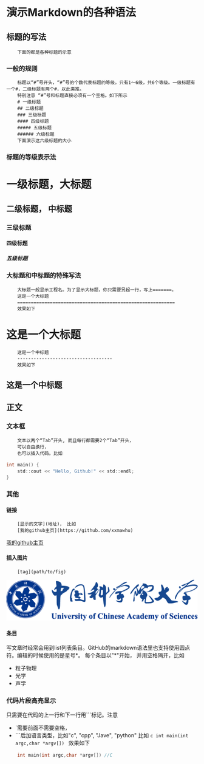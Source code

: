 # 演示Markdown的各种语法
## 标题的写法
        下面的都是各种标题的示意 
       
### 一般的规则
        标题以“#”号开头，“#”号的个数代表标题的等级。只有1～6级，共6个等级。一级标题有一个#，二级标题有两个#，以此类推。
        特别注意 “#”号和标题直接必须有一个空格。如下所示
		# 一级标题
		## 二级标题
		### 三级标题
		#### 四级标题
		##### 五级标题
		###### 六级标题
        下面演示这六级标题的大小
### 标题的等级表示法
# 一级标题，大标题
## 二级标题， 中标题
### 三级标题
#### 四级标题
##### 五级标题

### 大标题和中标题的特殊写法
        大标题一般显示工程名。为了显示大标题，你只需要另起一行，写上=======。
        这是一个大标题
        ==========================================================
        效果如下

这是一个大标题
==========================================================
        这是一个中标题
        -----------------------------------
        效果如下
这是一个中标题
-----------------------------------

  
## 正文
### 文本框
        文本以两个“Tab”开头, 而且每行都需要2个“Tab”开头，
        可以自由换行， 
        也可以插入代码。比如
```c
int main() {
    std::cout << "Hello, Github!" << std::endl;
}
```
### 其他
#### 链接
        [显示的文字](地址)， 比如
        [我的github主页](https://github.com/xxmawhu)
[我的github主页](https://github.com/xxmawhu)


#### 插入图片
        [tag](path/to/fig)
![ucaslog](/images/ucaslogo.png)

#### 条目
写文章时经常会用到list列表条目。GitHub的markdown语法里也支持使用圆点符。编辑的时候使用的是星号*。
每个条目以"*"开始， 并用空格隔开，比如
* 粒子物理
* 光学
* 声学

### 代码片段高亮显示
只需要在代码的上一行和下一行用\`\`\`标记。注意
* \`需要前面不需要空格， 
* \`\`\`后加语言类型，比如"c", "cpp", "Jave", "python"
比如
        ```c
	        int main(int argc,char *argv[])
        ```
效果如下
```c
	int main(int argc,char *argv[]) //C
```


